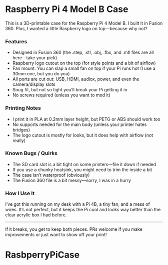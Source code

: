 # Raspberry Pi 4 Model B Case

This is a 3D-printable case for the Raspberry Pi 4 Model B. I built it in Fusion 360. Plus, I wanted a little Raspberry logo on top—because why not?


### Features
- Designed in Fusion 360 (the .step, .stl, .obj, .fbx, and .mtl files are all here—take your pick)
- Raspberry logo cutout on the top (for style points and a bit of airflow)
- Fan mount: You can slap a small fan on top if your Pi runs hot (I use a 30mm one, but you do you)
- All ports are cut out: USB, HDMI, audiox, power, and even the camera/display slots
- Snug fit, but not so tight you’ll break your Pi getting it in
- No screws required (unless you want to mod it)

### Printing Notes
- I print it in PLA at 0.2mm layer height, but PETG or ABS should work too
- No supports needed for the main body (unless your printer hates bridges)
- The logo cutout is mostly for looks, but it does help with airflow (not really)

### Known Bugs / Quirks
- The SD card slot is a bit tight on some printers—file it down if needed
- If you use a chunky heatsink, you might need to trim the inside a bit
- The case isn’t waterproof (obviously)
- The Fusion 360 file is a bit messy—sorry, I was in a hurry


### How I Use It
I’ve got this running on my desk with a Pi 4B, a tiny fan, and a mess of wires. It’s not perfect, but it keeps the Pi cool and looks way better than the clear acrylic box I had before.


---
If it breaks, you get to keep both pieces. PRs welcome if you make improvements or just want to show off your print!
# RasbperryPiCase

